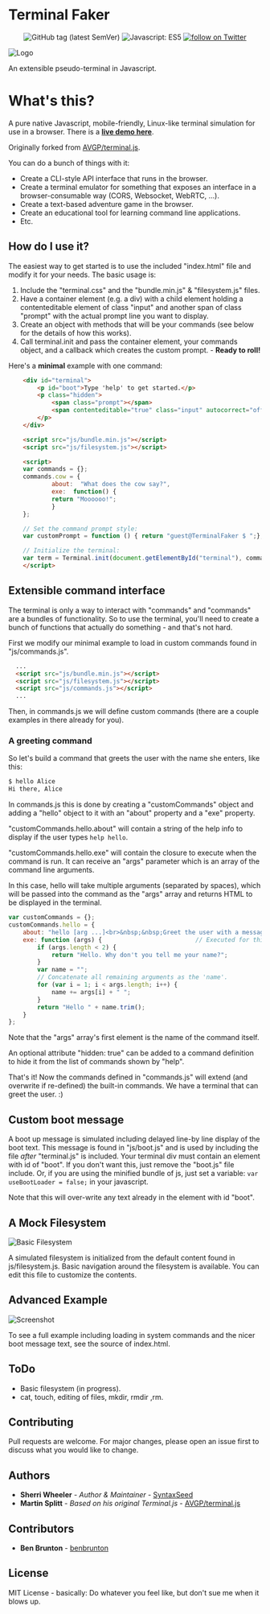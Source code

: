 Terminal Faker
===========

<div align="center">
    <img src="https://img.shields.io/github/tag/syntaxseed/terminalfaker.svg"
        alt="GitHub tag (latest SemVer)">
    <img src="https://img.shields.io/badge/JavaScript-ES5-brightgreen.svg"
        alt="Javascript: ES5">
    <a href="https://twitter.com/intent/follow?screen_name=syntaxseed">
        <img src="https://img.shields.io/twitter/follow/syntaxseed.svg?style=social&logo=twitter"
            alt="follow on Twitter"></a>
</div>

![Logo](favicon.png)

An extensible pseudo-terminal in Javascript.

# What's this?
A pure native Javascript, mobile-friendly, Linux-like terminal simulation for use in a browser. There is a **[live demo here](https://syntaxseed.github.io/terminalfaker/)**.

Originally forked from [AVGP/terminal.js](https://github.com/AVGP/terminal.js).

You can do a bunch of things with it:

- Create a CLI-style API interface that runs in the browser.
- Create a terminal emulator for something that exposes an interface in a browser-consumable way (CORS, Websocket, WebRTC, ...).
- Create a text-based adventure game in the browser.
- Create an educational tool for learning command line applications.
- Etc.

## How do I use it?

The easiest way to get started is to use the included "index.html" file and modify it for your needs. The basic usage is:

1. Include the "terminal.css" and the "bundle.min.js" & "filesystem.js" files.
2. Have a container element (e.g. a div) with a child element holding a contenteditable element of class "input" and another span of class "prompt" with the actual prompt line you want to display.
3. Create an object with methods that will be your commands (see below for the details of how this works).
4. Call terminal.init and pass the container element, your commands object, and a callback which creates the custom prompt. - **Ready to roll!**

Here's a **minimal** example with one command:

```html
    <div id="terminal">
        <p id="boot">Type 'help' to get started.</p>
        <p class="hidden">
            <span class="prompt"></span>
            <span contenteditable="true" class="input" autocorrect="off" autocapitalize="none" autocomplete="off"> </span>
        </p>
    </div>

    <script src="js/bundle.min.js"></script>
    <script src="js/filesystem.js"></script>

    <script>
    var commands = {};
    commands.cow = {
            about:  "What does the cow say?",
            exe:  function() {
            return "Moooooo!";
            }
    };

    // Set the command prompt style:
    var customPrompt = function () { return "guest@TerminalFaker $ ";};

    // Initialize the terminal:
    var term = Terminal.init(document.getElementById("terminal"), commands, customPrompt);
    </script>
```

## Extensible command interface

The terminal is only a way to interact with "commands" and "commands" are a bundles of functionality.
So to use the terminal, you'll need to create a bunch of functions that actually do something - and that's not hard.

First we modify our minimal example to load in custom commands found in "js/commands.js".

```html
  ...
  <script src="js/bundle.min.js"></script>
  <script src="js/filesystem.js"></script>
  <script src="js/commands.js"></script>
  ...
```

Then, in commands.js we will define custom commands (there are a couple examples in there already for you).

### A greeting command
So let's build a command that greets the user with the name she enters, like this:

```bash
$ hello Alice
Hi there, Alice
```

In commands.js this is done by creating a "customCommands" object and adding a "hello" object to it with an "about" property and a "exe" property.

"customCommands.hello.about" will contain a string of the help info to display if the user types ``help hello``.

"customCommands.hello.exe" will contain the closure to execute when the command is run. It can receive an "args" parameter which is an array of the command line arguments.

In this case, hello will take multiple arguments (separated by spaces), which will be passed into the command as the "args" array and returns HTML to be displayed in the terminal.

```javascript
var customCommands = {};
customCommands.hello = {
    about: "hello [arg ...]<br>&nbsp;&nbsp;Greet the user with a message.",
    exe: function (args) {                          // Executed for this command. args[0] contains the command name.
        if (args.length < 2) {
            return "Hello. Why don't you tell me your name?";
        }
        var name = "";
        // Concatenate all remaining arguments as the 'name'.
        for (var i = 1; i < args.length; i++) {
            name += args[i] + " ";
        }
        return "Hello " + name.trim();
    }
};
```

Note that the "args" array's first element is the name of the command itself.

An optional attribute "hidden: true" can be added to a command definition to hide it from the list of commands shown by "help".

That's it! Now the commands defined in "commands.js" will extend (and overwrite if re-defined) the built-in commands. We have a terminal that can greet the user. :)

## Custom boot message

A boot up message is simulated including delayed line-by line display of the boot text. This message is found in "js/boot.js" and is used by including the file *after* "terminal.js" is included. Your terminal div must contain an element with id of "boot". If you don't want this, just remove the "boot.js" file include. Or, if you are using the minified bundle of js, just set a variable: ``var useBootLoader = false;`` in your javascript.

Note that this will over-write any text already in the element with id "boot".

## A Mock Filesystem

![Basic Filesystem](media/screenshot2.png)

A simulated filesystem is initialized from the default content found in js/filesystem.js. Basic navigation around the filesystem is available. You can edit this file to customize the contents.

## Advanced Example

![Screenshot](media/screenshot1.png)

To see a full example including loading in system commands and the nicer boot message text, see the source of index.html.

## ToDo

* Basic filesystem (in progress).
* cat, touch, editing of files, mkdir, rmdir ,rm.

## Contributing
Pull requests are welcome. For major changes, please open an issue first to discuss what you would like to change.

## Authors

* **Sherri Wheeler** - *Author & Maintainer* - [SyntaxSeed](https://github.com/SyntaxSeed)
* **Martin Splitt** - *Based on his original Terminal.js* - [AVGP/terminal.js](https://github.com/AVGP/terminal.js)

## Contributors

* **Ben Brunton** - [benbrunton](https://github.com/benbrunton)


## License
MIT License - basically: Do whatever you feel like, but don't sue me when it blows up.
